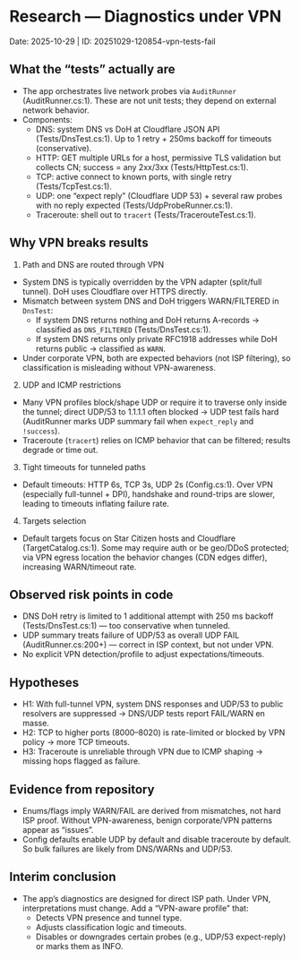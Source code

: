 # Research — Diagnostics under VPN

Date: 2025-10-29 | ID: 20251029-120854-vpn-tests-fail

## What the “tests” actually are
- The app orchestrates live network probes via `AuditRunner` (AuditRunner.cs:1). These are not unit tests; they depend on external network behavior.
- Components:
  - DNS: system DNS vs DoH at Cloudflare JSON API (Tests/DnsTest.cs:1). Up to 1 retry + 250ms backoff for timeouts (conservative).
  - HTTP: GET multiple URLs for a host, permissive TLS validation but collects CN; success = any 2xx/3xx (Tests/HttpTest.cs:1).
  - TCP: active connect to known ports, with single retry (Tests/TcpTest.cs:1).
  - UDP: one “expect reply” (Cloudflare UDP 53) + several raw probes with no reply expected (Tests/UdpProbeRunner.cs:1).
  - Traceroute: shell out to `tracert` (Tests/TracerouteTest.cs:1).

## Why VPN breaks results
1) Path and DNS are routed through VPN
- System DNS is typically overridden by the VPN adapter (split/full tunnel). DoH uses Cloudflare over HTTPS directly.
- Mismatch between system DNS and DoH triggers WARN/FILTERED in `DnsTest`:
  - If system DNS returns nothing and DoH returns A-records → classified as `DNS_FILTERED` (Tests/DnsTest.cs:1).
  - If system DNS returns only private RFC1918 addresses while DoH returns public → classified as `WARN`.
- Under corporate VPN, both are expected behaviors (not ISP filtering), so classification is misleading without VPN-awareness.

2) UDP and ICMP restrictions
- Many VPN profiles block/shape UDP or require it to traverse only inside the tunnel; direct UDP/53 to 1.1.1.1 often blocked → UDP test fails hard (AuditRunner marks UDP summary fail when `expect_reply` and `!success`).
- Traceroute (`tracert`) relies on ICMP behavior that can be filtered; results degrade or time out.

3) Tight timeouts for tunneled paths
- Default timeouts: HTTP 6s, TCP 3s, UDP 2s (Config.cs:1). Over VPN (especially full-tunnel + DPI), handshake and round-trips are slower, leading to timeouts inflating failure rate.

4) Targets selection
- Default targets focus on Star Citizen hosts and Cloudflare (TargetCatalog.cs:1). Some may require auth or be geo/DDoS protected; via VPN egress location the behavior changes (CDN edges differ), increasing WARN/timeout rate.

## Observed risk points in code
- DNS DoH retry is limited to 1 additional attempt with 250 ms backoff (Tests/DnsTest.cs:1) — too conservative when tunneled.
- UDP summary treats failure of UDP/53 as overall UDP FAIL (AuditRunner.cs:200+) — correct in ISP context, but not under VPN.
- No explicit VPN detection/profile to adjust expectations/timeouts.

## Hypotheses
- H1: With full-tunnel VPN, system DNS responses and UDP/53 to public resolvers are suppressed → DNS/UDP tests report FAIL/WARN en masse.
- H2: TCP to higher ports (8000–8020) is rate-limited or blocked by VPN policy → more TCP timeouts.
- H3: Traceroute is unreliable through VPN due to ICMP shaping → missing hops flagged as failure.

## Evidence from repository
- Enums/flags imply WARN/FAIL are derived from mismatches, not hard ISP proof. Without VPN-awareness, benign corporate/VPN patterns appear as “issues”.
- Config defaults enable UDP by default and disable traceroute by default. So bulk failures are likely from DNS/WARNs and UDP/53.

## Interim conclusion
- The app’s diagnostics are designed for direct ISP path. Under VPN, interpretations must change. Add a “VPN-aware profile” that:
  - Detects VPN presence and tunnel type.
  - Adjusts classification logic and timeouts.
  - Disables or downgrades certain probes (e.g., UDP/53 expect-reply) or marks them as INFO.
